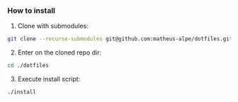 ### How to install
1. Clone with submodules:
```sh
git clone --recurse-submodules git@github.com:matheus-alpe/dotfiles.git
```
2. Enter on the cloned repo dir:
```sh
cd ./dotfiles
```

3. Execute install script:
```sh
./install
```
